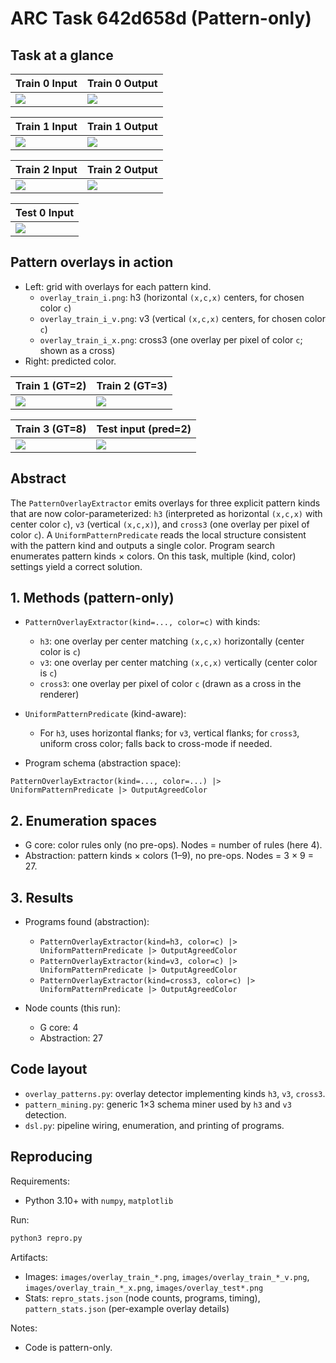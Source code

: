 # ARC Task 642d658d (Pattern-only)

## Task at a glance

| Train 0 Input | Train 0 Output |
|---|---|
| ![](images/train_0_in.png) | ![](images/train_0_out.png) |

| Train 1 Input | Train 1 Output |
|---|---|
| ![](images/train_1_in.png) | ![](images/train_1_out.png) |

| Train 2 Input | Train 2 Output |
|---|---|
| ![](images/train_2_in.png) | ![](images/train_2_out.png) |

| Test 0 Input |
|---|
| ![](images/test_0_in.png) |

## Pattern overlays in action
- Left: grid with overlays for each pattern kind.
  - `overlay_train_i.png`: h3 (horizontal `(x,c,x)` centers, for chosen color `c`)
  - `overlay_train_i_v.png`: v3 (vertical `(x,c,x)` centers, for chosen color `c`)
  - `overlay_train_i_x.png`: cross3 (one overlay per pixel of color `c`; shown as a cross)
- Right: predicted color.

| Train 1 (GT=2) | Train 2 (GT=3) |
|---|---|
| ![](images/overlay_train_1.png) | ![](images/overlay_train_2.png) |

| Train 3 (GT=8) | Test input (pred=2) |
|---|---|
| ![](images/overlay_train_3.png) | ![](images/overlay_test.png) |

## Abstract
The `PatternOverlayExtractor` emits overlays for three explicit pattern kinds that are now color-parameterized: `h3` (interpreted as horizontal `(x,c,x)` with center color `c`), `v3` (vertical `(x,c,x)`), and `cross3` (one overlay per pixel of color `c`). A `UniformPatternPredicate` reads the local structure consistent with the pattern kind and outputs a single color. Program search enumerates pattern kinds × colors. On this task, multiple (kind, color) settings yield a correct solution.

## 1. Methods (pattern-only)

- `PatternOverlayExtractor(kind=..., color=c)` with kinds:
  - `h3`: one overlay per center matching `(x,c,x)` horizontally (center color is `c`)
  - `v3`: one overlay per center matching `(x,c,x)` vertically (center color is `c`)
  - `cross3`: one overlay per pixel of color `c` (drawn as a cross in the renderer)

- `UniformPatternPredicate` (kind-aware):
  - For `h3`, uses horizontal flanks; for `v3`, vertical flanks; for `cross3`, uniform cross color; falls back to cross-mode if needed.

- Program schema (abstraction space):
```
PatternOverlayExtractor(kind=..., color=...) |> UniformPatternPredicate |> OutputAgreedColor
```

## 2. Enumeration spaces

- G core: color rules only (no pre-ops). Nodes = number of rules (here 4).
- Abstraction: pattern kinds × colors (1–9), no pre-ops. Nodes = 3 × 9 = 27.

## 3. Results

- Programs found (abstraction):
  - `PatternOverlayExtractor(kind=h3, color=c) |> UniformPatternPredicate |> OutputAgreedColor`
  - `PatternOverlayExtractor(kind=v3, color=c) |> UniformPatternPredicate |> OutputAgreedColor`
  - `PatternOverlayExtractor(kind=cross3, color=c) |> UniformPatternPredicate |> OutputAgreedColor`

- Node counts (this run):
  - G core: 4
  - Abstraction: 27

## Code layout

- `overlay_patterns.py`: overlay detector implementing kinds `h3`, `v3`, `cross3`.
- `pattern_mining.py`: generic 1×3 schema miner used by `h3` and `v3` detection.
- `dsl.py`: pipeline wiring, enumeration, and printing of programs.

## Reproducing

Requirements:
- Python 3.10+ with `numpy`, `matplotlib`

Run:
```bash
python3 repro.py
```

Artifacts:
- Images: `images/overlay_train_*.png`, `images/overlay_train_*_v.png`, `images/overlay_train_*_x.png`, `images/overlay_test*.png`
- Stats: `repro_stats.json` (node counts, programs, timing), `pattern_stats.json` (per-example overlay details)

Notes:
- Code is pattern-only.

